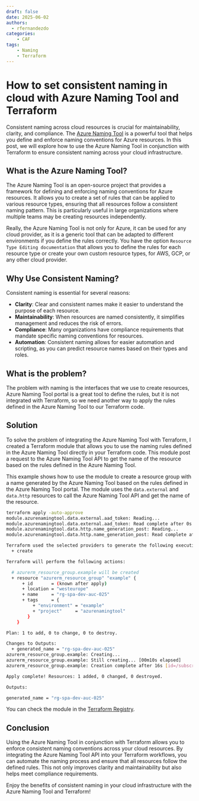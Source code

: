 ```yaml
---
draft: false
date: 2025-06-02
authors:
  - rfernandezdo
categories:
    - CAF
tags:
    - Naming
    - Terraform
---
```


# How to set consistent naming in cloud with Azure Naming Tool and Terraform

Consistent naming across cloud resources is crucial for maintainability, clarity, and compliance. The [Azure Naming Tool](https://github.com/mspnp/AzureNamingTool/) is a powerful tool that helps you define and enforce naming conventions for Azure resources. In this post, we will explore how to use the Azure Naming Tool in conjunction with Terraform to ensure consistent naming across your cloud infrastructure.

## What is the Azure Naming Tool?

The Azure Naming Tool is an open-source project that provides a framework for defining and enforcing naming conventions for Azure resources. It allows you to create a set of rules that can be applied to various resource types, ensuring that all resources follow a consistent naming pattern. This is particularly useful in large organizations where multiple teams may be creating resources independently.

Really, the Azure Naming Tool is not only for Azure, it can be used for any cloud provider, as it is a generic tool that can be adapted to different environments if you define the rules correctly. You have the option  `Resource Type Editing documentation` that allows you to define the rules for each resource type or create your own custom resource types, for AWS, GCP, or any other cloud provider. 

## Why Use Consistent Naming?

Consistent naming is essential for several reasons:
- **Clarity**: Clear and consistent names make it easier to understand the purpose of each resource.
- **Maintainability**: When resources are named consistently, it simplifies management and reduces the risk of errors.
- **Compliance**: Many organizations have compliance requirements that mandate specific naming conventions for resources.
- **Automation**: Consistent naming allows for easier automation and scripting, as you can predict resource names based on their types and roles.

## What is the problem?

The problem with naming  is the interfaces that we use to create resources, Azure Naming Tool portal is a great tool to define the rules, but it is not integrated with Terraform, so we need another way to apply the rules defined in the Azure Naming Tool to our Terraform code.


## Solution

To solve the problem of integrating the Azure Naming Tool with Terraform, I created a Terraform module that allows you to use the naming rules defined in the Azure Naming Tool directly in your Terraform code. This module post a request to the Azure Naming Tool API to get the name of the resource based on the rules defined in the Azure Naming Tool.

This example shows how to use the module to create a resource group with a name generated by the Azure Naming Tool based on the rules defined in the Azure Naming Tool portal. The module uses the `data.external` and `data.http` resources to call the Azure Naming Tool API and get the name of the resource.

```bash
terraform apply -auto-approve
module.azurenamingtool.data.external.aad_token: Reading...
module.azurenamingtool.data.external.aad_token: Read complete after 0s [id=-]
module.azurenamingtool.data.http.name_generation_post: Reading...
module.azurenamingtool.data.http.name_generation_post: Read complete after 1s [id=https://azurenamingtool.azurewebsites.net/api/ResourceNamingRequests/RequestName]

Terraform used the selected providers to generate the following execution plan. Resource actions are indicated with the following symbols:
  + create

Terraform will perform the following actions:

  # azurerm_resource_group.example will be created
  + resource "azurerm_resource_group" "example" {
      + id       = (known after apply)
      + location = "westeurope"
      + name     = "rg-spa-dev-auc-025"
      + tags     = {
          + "environment" = "example"
          + "project"     = "azurenamingtool"
        }
    }

Plan: 1 to add, 0 to change, 0 to destroy.

Changes to Outputs:
  + generated_name = "rg-spa-dev-auc-025"
azurerm_resource_group.example: Creating...
azurerm_resource_group.example: Still creating... [00m10s elapsed]
azurerm_resource_group.example: Creation complete after 16s [id=/subscriptions/000000-0000-0000-0000-000000000000/resourceGroups/rg-spa-dev-auc-025]

Apply complete! Resources: 1 added, 0 changed, 0 destroyed.

Outputs:

generated_name = "rg-spa-dev-auc-025"
```

You can check the module in the [Terraform Registry](https://registry.terraform.io/modules/rfernandezdo/azurenamingtoolapi/azure/latest).

## Conclusion

Using the Azure Naming Tool in conjunction with Terraform allows you to enforce consistent naming conventions across your cloud resources. By integrating the Azure Naming Tool API into your Terraform workflows, you can automate the naming process and ensure that all resources follow the defined rules. This not only improves clarity and maintainability but also helps meet compliance requirements.

Enjoy the benefits of consistent naming in your cloud infrastructure with the Azure Naming Tool and Terraform!